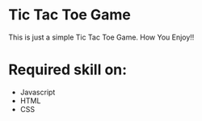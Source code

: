 # Tic Tac Toe Game
This is just a simple Tic Tac Toe Game. How You Enjoy!! 
# Required skill on:
- Javascript
- HTML
- CSS

